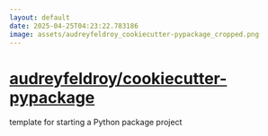 ```yaml
---
layout: default
date: 2025-04-25T04:23:22.783186
image: assets/audreyfeldroy_cookiecutter-pypackage_cropped.png
---
```


# [audreyfeldroy/cookiecutter-pypackage](https://github.com/audreyfeldroy/cookiecutter-pypackage)

template for starting a Python package project
